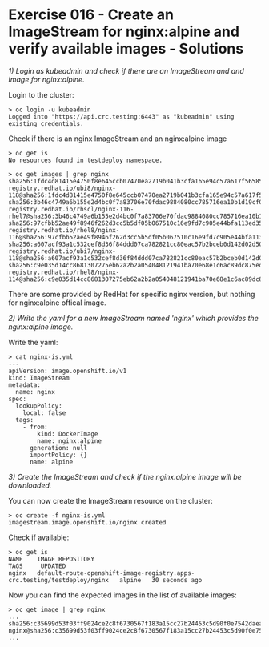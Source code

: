 # Exercise 016 - Create an ImageStream for nginx:alpine and verify available images - Solutions

_1) Login as kubeadmin and check if there are an ImageStream and and Image for
   nginx:alpine._

Login to the cluster:

```
> oc login -u kubeadmin
Logged into "https://api.crc.testing:6443" as "kubeadmin" using existing credentials.
```

Check if there is an nginx ImageStream and an nginx:alpine image

```
> oc get is
No resources found in testdeploy namespace.

> oc get images | grep nginx
sha256:1fdc4d81415e4750f8e645ccb07470ea2719b041b3cfa165e94c57a617f56585   registry.redhat.io/ubi8/nginx-118@sha256:1fdc4d81415e4750f8e645ccb07470ea2719b041b3cfa165e94c57a617f56585
sha256:3b46c4749a6b155e2d4bc0f7a83706e70fdac9884080cc785716ea10b1d19cf0   registry.redhat.io/rhscl/nginx-116-rhel7@sha256:3b46c4749a6b155e2d4bc0f7a83706e70fdac9884080cc785716ea10b1d19cf0
sha256:97cfbb52ae49f8946f262d3cc5b5df05b067510c16e9fd7c905e44bfa113ed35   registry.redhat.io/rhel8/nginx-116@sha256:97cfbb52ae49f8946f262d3cc5b5df05b067510c16e9fd7c905e44bfa113ed35
sha256:a607acf93a1c532cef8d36f84ddd07ca782821cc80eac57b2bceb0d142d02d50   registry.redhat.io/ubi7/nginx-118@sha256:a607acf93a1c532cef8d36f84ddd07ca782821cc80eac57b2bceb0d142d02d50
sha256:c9e035d14cc8681307275eb62a2b2a054048121941ba70e68e1c6ac89dc875ed   registry.redhat.io/rhel8/nginx-114@sha256:c9e035d14cc8681307275eb62a2b2a054048121941ba70e68e1c6ac89dc875ed
```

There are some provided by RedHat for specific nginx version, but nothing for
nginx:alpine offical image.

_2) Write the yaml for a new ImageStream named 'nginx' which provides the
   nginx:alpine image._

Write the yaml:

```
> cat nginx-is.yml
---
apiVersion: image.openshift.io/v1
kind: ImageStream
metadata:
  name: nginx
spec:
  lookupPolicy:
    local: false
  tags:
    - from:
        kind: DockerImage
        name: nginx:alpine
      generation: null
      importPolicy: {}
      name: alpine
```

_3) Create the ImageStream and check if the nginx:alpine image will be
   downloaded._

You can now create the ImageStream resource on the cluster:

```
> oc create -f nginx-is.yml
imagestream.image.openshift.io/nginx created
```

Check if available:

```
> oc get is
NAME    IMAGE REPOSITORY                                                           TAGS     UPDATED
nginx   default-route-openshift-image-registry.apps-crc.testing/testdeploy/nginx   alpine   30 seconds ago
```

Now you can find the expected images in the list of available images:

```
> oc get image | grep nginx
...
sha256:c35699d53f03ff9024ce2c8f6730567f183a15cc27b24453c5d90f0e7542daea   nginx@sha256:c35699d53f03ff9024ce2c8f6730567f183a15cc27b24453c5d90f0e7542daea
...
```
